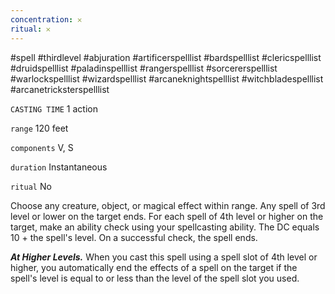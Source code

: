 ```yaml
---
concentration: 𐄂
ritual: 𐄂
---
```

#spell #thirdlevel #abjuration #artificerspelllist #bardspelllist #clericspelllist #druidspelllist #paladinspelllist #rangerspelllist #sorcererspelllist #warlockspelllist #wizardspelllist #arcaneknightspelllist #witchbladespelllist #arcanetricksterspelllist

`CASTING TIME`
1 action

`range`
120 feet

`components`
V, S

`duration`
Instantaneous

`ritual`
No

Choose any creature, object, or magical effect within range. Any spell of 3rd level or lower on the target ends. For each spell of 4th level or higher on the target, make an ability check using your spellcasting ability. The DC equals 10 + the spell's level. On a successful check, the spell ends.

**_At Higher Levels._** When you cast this spell using a spell slot of 4th level or higher, you automatically end the effects of a spell on the target if the spell's level is equal to or less than the level of the spell slot you used.